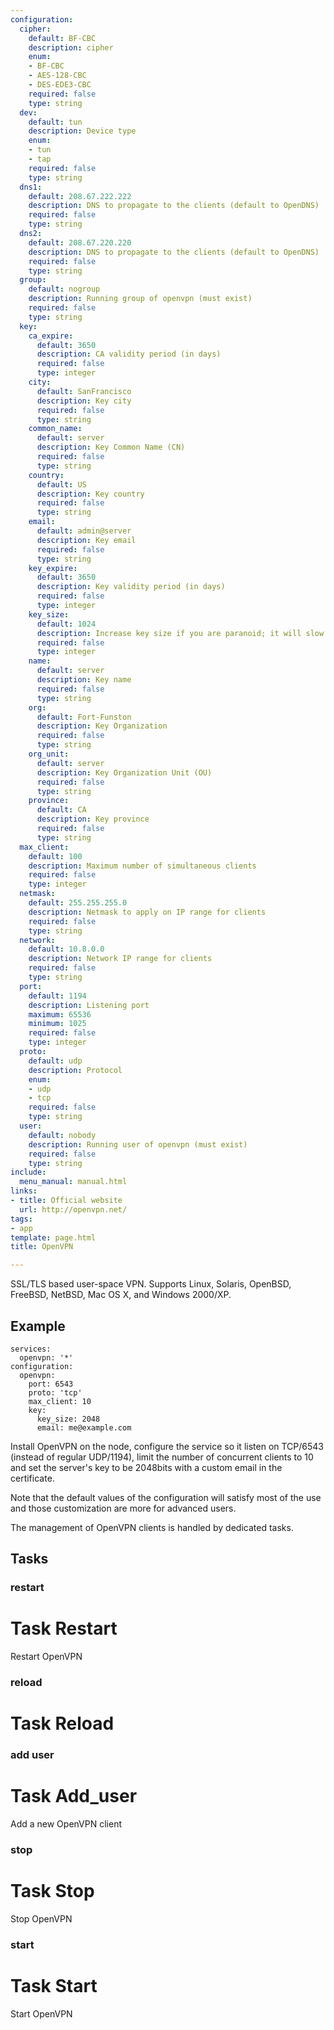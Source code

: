 ```yaml
---
configuration:
  cipher:
    default: BF-CBC
    description: cipher
    enum:
    - BF-CBC
    - AES-128-CBC
    - DES-EDE3-CBC
    required: false
    type: string
  dev:
    default: tun
    description: Device type
    enum:
    - tun
    - tap
    required: false
    type: string
  dns1:
    default: 208.67.222.222
    description: DNS to propagate to the clients (default to OpenDNS)
    required: false
    type: string
  dns2:
    default: 208.67.220.220
    description: DNS to propagate to the clients (default to OpenDNS)
    required: false
    type: string
  group:
    default: nogroup
    description: Running group of openvpn (must exist)
    required: false
    type: string
  key:
    ca_expire:
      default: 3650
      description: CA validity period (in days)
      required: false
      type: integer
    city:
      default: SanFrancisco
      description: Key city
      required: false
      type: string
    common_name:
      default: server
      description: Key Common Name (CN)
      required: false
      type: string
    country:
      default: US
      description: Key country
      required: false
      type: string
    email:
      default: admin@server
      description: Key email
      required: false
      type: string
    key_expire:
      default: 3650
      description: Key validity period (in days)
      required: false
      type: integer
    key_size:
      default: 1024
      description: Increase key size if you are paranoid; it will slow down TLS negociation
      required: false
      type: integer
    name:
      default: server
      description: Key name
      required: false
      type: string
    org:
      default: Fort-Funston
      description: Key Organization
      required: false
      type: string
    org_unit:
      default: server
      description: Key Organization Unit (OU)
      required: false
      type: string
    province:
      default: CA
      description: Key province
      required: false
      type: string
  max_client:
    default: 100
    description: Maximum number of simultaneous clients
    required: false
    type: integer
  netmask:
    default: 255.255.255.0
    description: Netmask to apply on IP range for clients
    required: false
    type: string
  network:
    default: 10.8.0.0
    description: Network IP range for clients
    required: false
    type: string
  port:
    default: 1194
    description: Listening port
    maximum: 65536
    minimum: 1025
    required: false
    type: integer
  proto:
    default: udp
    description: Protocol
    enum:
    - udp
    - tcp
    required: false
    type: string
  user:
    default: nobody
    description: Running user of openvpn (must exist)
    required: false
    type: string
include:
  menu_manual: manual.html
links:
- title: Official website
  url: http://openvpn.net/
tags:
- app
template: page.html
title: OpenVPN

---
```

SSL/TLS based user-space VPN. Supports Linux, Solaris, OpenBSD, FreeBSD, NetBSD, Mac OS X, and Windows 2000/XP.

## Example

    services:
      openvpn: '*'
    configuration:
      openvpn:
        port: 6543
        proto: 'tcp'
        max_client: 10
        key:
          key_size: 2048
          email: me@example.com

Install OpenVPN on the node, configure the service so it listen on TCP/6543 (instead of regular UDP/1194), limit the number of concurrent clients to 10 and set the server's key to be 2048bits with a custom email in the certificate.

Note that the default values of the configuration will satisfy most of the use and those customization are more for advanced users.

The management of OpenVPN clients is handled by dedicated tasks.
## Tasks
### restart
# Task Restart

Restart OpenVPN

### reload
# Task Reload

### add user
# Task Add_user

Add a new OpenVPN client

### stop
# Task Stop

Stop OpenVPN

### start
# Task Start

Start OpenVPN
